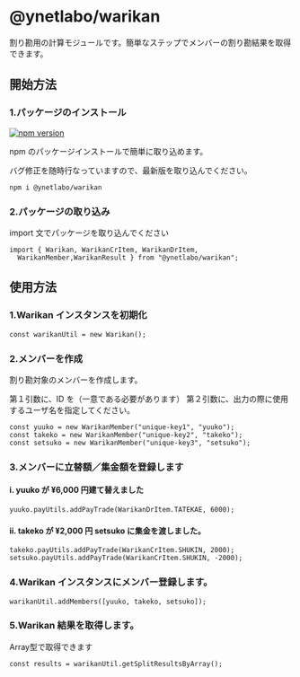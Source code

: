 # @ynetlabo/warikan

割り勘用の計算モジュールです。簡単なステップでメンバーの割り勘結果を取得できます。

## 開始方法

### 1.パッケージのインストール

[![npm version](https://badge.fury.io/js/@ynetlabo%2Fwarikan.svg)](https://badge.fury.io/js/@ynetlabo%2Fwarikan)

npm のパッケージインストールで簡単に取り込めます。

バグ修正を随時行なっていますので、最新版を取り込んでください。

```
npm i @ynetlabo/warikan
```

### 2.パッケージの取り込み

import 文でパッケージを取り込んでください

```:typescript
import { Warikan, WarikanCrItem, WarikanDrItem,
  WarikanMember,WarikanResult } from "@ynetlabo/warikan";
```

## 使用方法

### 1.Warikan インスタンスを初期化

```
const warikanUtil = new Warikan();
```

### 2.メンバーを作成

割り勘対象のメンバーを作成します。

第１引数に、ID を（一意である必要があります）
第２引数に、出力の際に使用するユーザ名を指定してください。

```
const yuuko = new WarikanMember("unique-key1", "yuuko");
const takeko = new WarikanMember("unique-key2", "takeko");
const setsuko = new WarikanMember("unique-key3", "setsuko");
```

### 3.メンバーに立替額／集金額を登録します

#### ⅰ. yuuko が ¥6,000 円建て替えました

```
yuuko.payUtils.addPayTrade(WarikanDrItem.TATEKAE, 6000);
```

#### ⅱ. takeko が ¥2,000 円 setsuko に集金を渡しました。

```
takeko.payUtils.addPayTrade(WarikanCrItem.SHUKIN, 2000);
setsuko.payUtils.addPayTrade(WarikanCrItem.SHUKIN, -2000);
```

### 4.Warikan インスタンスにメンバー登録します。

```
warikanUtil.addMembers([yuuko, takeko, setsuko]);
```

### 5.Warikan 結果を取得します。

Array<MemberSplitResult>型で取得できます

```
const results = warikanUtil.getSplitResultsByArray();
```

